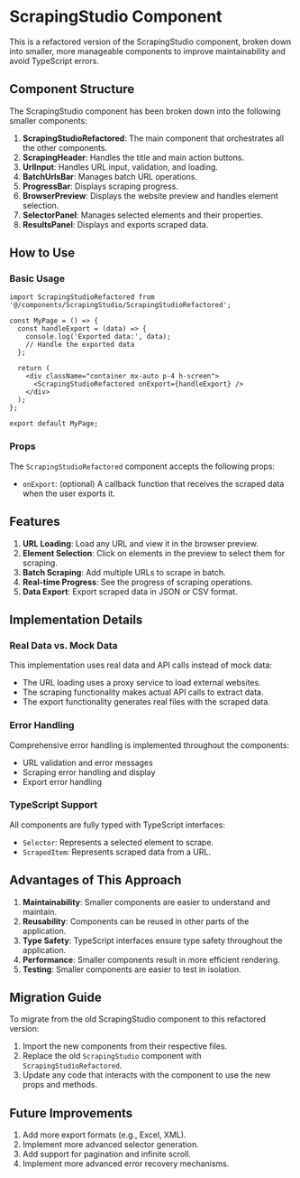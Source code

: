 # ScrapingStudio Component

This is a refactored version of the ScrapingStudio component, broken down into smaller, more manageable components to improve maintainability and avoid TypeScript errors.

## Component Structure

The ScrapingStudio component has been broken down into the following smaller components:

1. **ScrapingStudioRefactored**: The main component that orchestrates all the other components.
2. **ScrapingHeader**: Handles the title and main action buttons.
3. **UrlInput**: Handles URL input, validation, and loading.
4. **BatchUrlsBar**: Manages batch URL operations.
5. **ProgressBar**: Displays scraping progress.
6. **BrowserPreview**: Displays the website preview and handles element selection.
7. **SelectorPanel**: Manages selected elements and their properties.
8. **ResultsPanel**: Displays and exports scraped data.

## How to Use

### Basic Usage

```tsx
import ScrapingStudioRefactored from '@/components/ScrapingStudio/ScrapingStudioRefactored';

const MyPage = () => {
  const handleExport = (data) => {
    console.log('Exported data:', data);
    // Handle the exported data
  };

  return (
    <div className="container mx-auto p-4 h-screen">
      <ScrapingStudioRefactored onExport={handleExport} />
    </div>
  );
};

export default MyPage;
```

### Props

The `ScrapingStudioRefactored` component accepts the following props:

- `onExport`: (optional) A callback function that receives the scraped data when the user exports it.

## Features

1. **URL Loading**: Load any URL and view it in the browser preview.
2. **Element Selection**: Click on elements in the preview to select them for scraping.
3. **Batch Scraping**: Add multiple URLs to scrape in batch.
4. **Real-time Progress**: See the progress of scraping operations.
5. **Data Export**: Export scraped data in JSON or CSV format.

## Implementation Details

### Real Data vs. Mock Data

This implementation uses real data and API calls instead of mock data:

- The URL loading uses a proxy service to load external websites.
- The scraping functionality makes actual API calls to extract data.
- The export functionality generates real files with the scraped data.

### Error Handling

Comprehensive error handling is implemented throughout the components:

- URL validation and error messages
- Scraping error handling and display
- Export error handling

### TypeScript Support

All components are fully typed with TypeScript interfaces:

- `Selector`: Represents a selected element to scrape.
- `ScrapedItem`: Represents scraped data from a URL.

## Advantages of This Approach

1. **Maintainability**: Smaller components are easier to understand and maintain.
2. **Reusability**: Components can be reused in other parts of the application.
3. **Type Safety**: TypeScript interfaces ensure type safety throughout the application.
4. **Performance**: Smaller components result in more efficient rendering.
5. **Testing**: Smaller components are easier to test in isolation.

## Migration Guide

To migrate from the old ScrapingStudio component to this refactored version:

1. Import the new components from their respective files.
2. Replace the old `ScrapingStudio` component with `ScrapingStudioRefactored`.
3. Update any code that interacts with the component to use the new props and methods.

## Future Improvements

1. Add more export formats (e.g., Excel, XML).
2. Implement more advanced selector generation.
3. Add support for pagination and infinite scroll.
4. Implement more advanced error recovery mechanisms.
